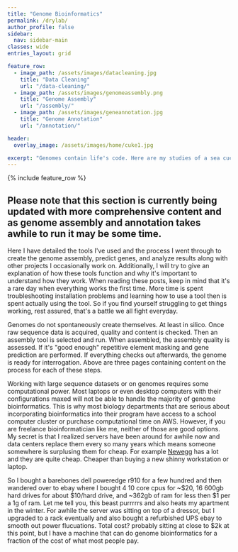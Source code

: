 ```yaml
---
title: "Genome Bioinformatics"
permalink: /drylab/
author_profile: false
sidebar:
  nav: sidebar-main
classes: wide
entries_layout: grid

feature_row:
  - image_path: /assets/images/datacleaning.jpg
    title: "Data Cleaning"
    url: "/data-cleaning/"
  - image_path: /assets/images/genomeassembly.png
    title: "Genome Assembly"
    url: "/assembly/"
  - image_path: /assets/images/geneannotation.jpg
    title: "Genome Annotation"
    url: "/annotation/"

header:
  overlay_image: /assets/images/home/cuke1.jpg

excerpt: "Genomes contain life's code. Here are my studies of a sea cucumber's code"
---
```


{% include feature_row %}

## Please note that this section is currently being updated with more comprehensive content and as genome assembly and annotation takes awhile to run it may be some time. 

Here I have detailed the tools I've used and the process I went through to create the genome assembly, predict genes, and analyze results along with other projects I occasionally work on. Additionally, I will try to give an explanation of how these tools function and why it's important to understand how they work. When reading these posts, keep in mind that it's a rare day when everything works the first time. More time is spent troubleshooting installation problems and learning how to use a tool then is spent actually using the tool. So if you find yourself struggling to get things working, rest assured, that's a battle we all fight everyday. 

Genomes do not spontaneously create themselves. At least in silico. Once raw sequence data is acquired, quality and content is checked. Then an assembly tool is selected and run. When assembled, the assembly quality is assessed. If it's "good enough" repetitive element masking and gene prediction are performed. If everything checks out afterwards, the genome is ready for interrogation. Above are three pages containing content on the process for each of these steps. 

Working with large sequence datasets or on genomes requires some computational power. Most laptops or even desktop computers with their configurations maxed will not be able to handle the majority of genome bioinformatics. This is why most biology departments that are serious about incorporating bioinformatics into their program have access to a school computer cluster or purchase computational time on AWS. However, if you are freelance bioinformatician like me, neither of those are good options. My secret is that I realized servers have been around for awhile now and data centers replace them every so many years which means someone somewhere is surplusing them for cheap. For example [Newegg](https://www.newegg.com/p/pl?N=100852105%204016%20600031341) has a lot and they are quite cheap. Cheaper than buying a new shinny workstation or laptop. 

So I bought a barebones dell poweredge r910 for a few hundred and then wandered over to ebay where I bought 4 10 core cpus for ~$20, 16 600gb hard drives for about $10/hard drive, and ~362gb of ram for less then $1 per a 1g of ram. Let me tell you, this beast purrrrrs and also heats my apartment in the winter. For awhile the server was sitting on top of a dressor, but I upgraded to a rack eventually and also bought a refurbished UPS ebay to smooth out power flucuations. Total cost? probably sitting at close to $2k at this point, but I have a machine that can do genome bioinformatics for a fraction of the cost of what most people pay.  


